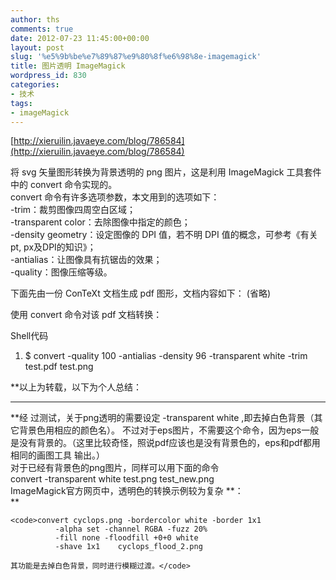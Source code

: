 ```yaml
---
author: ths
comments: true
date: 2012-07-23 11:45:00+00:00
layout: post
slug: '%e5%9b%be%e7%89%87%e9%80%8f%e6%98%8e-imagemagick'
title: 图片透明 ImageMagick
wordpress_id: 830
categories:
- 技术
tags:
- imageMagick
---
```


[http://xieruilin.javaeye.com/blog/786584](http://xieruilin.javaeye.com/blog/786584)





将 svg 矢量图形转换为背景透明的 png 图片，这是利用 ImageMagick 工具套件中的 convert 命令实现的。  
convert 命令有许多选项参数，本文用到的选项如下：  
-trim：裁剪图像四周空白区域；  
-transparent color：去除图像中指定的颜色；  
-density geometry：设定图像的 DPI 值，若不明 DPI 值的概念，可参考《有关pt, px及DPI的知识》；  
-antialias：让图像具有抗锯齿的效果；  
-quality：图像压缩等级。 





下面先由一份 ConTeXt 文档生成 pdf 图形，文档内容如下： (省略) 





使用 convert 命令对该 pdf 文档转换： 





Shell代码

  1. $ convert -quality 100 -antialias -density 96 -transparent white -trim test.pdf test.png 





**以上为转载，以下为个人总结：  
****  
**经 过测试，关于png透明的需要设定 -transparent white ,即去掉白色背景（其它背景色用相应的颜色名）。 不过对于eps图片，不需要这个命令，因为eps一般是没有背景的。（这里比较奇怪，照说pdf应该也是没有背景色的，eps和pdf都用相同的画图工具 输出。）  
对于已经有背景色的png图片，同样可以用下面的命令  
convert -transparent white test.png test_new.png  
ImageMagick官方网页中，透明色的转换示例较为复杂 **：  
**




    
    <code>convert cyclops.png -bordercolor white -border 1x1 
              -alpha set -channel RGBA -fuzz 20% 
              -fill none -floodfill +0+0 white 
              -shave 1x1    cyclops_flood_2.png
    
    其功能是去掉白色背景，同时进行模糊过渡。</code>



